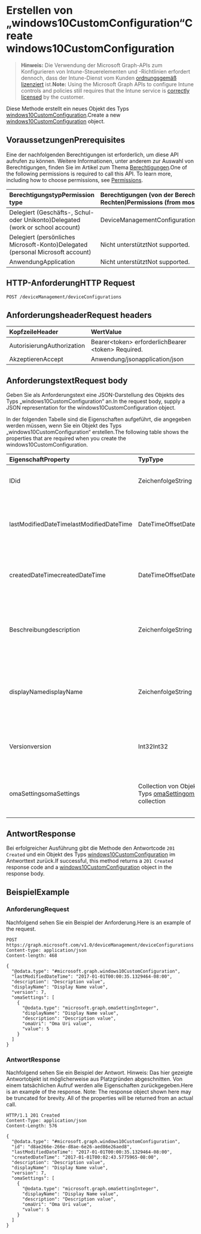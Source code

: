 # <a name="create-windows10customconfiguration"></a><span data-ttu-id="82b53-101">Erstellen von „windows10CustomConfiguration“</span><span class="sxs-lookup"><span data-stu-id="82b53-101">Create windows10CustomConfiguration</span></span>

> <span data-ttu-id="82b53-102">**Hinweis:** Die Verwendung der Microsoft Graph-APIs zum Konfigurieren von Intune-Steuerelementen und -Richtlinien erfordert dennoch, dass der Intune-Dienst vom Kunden [ordnungsgemäß lizenziert](https://go.microsoft.com/fwlink/?linkid=839381) ist.</span><span class="sxs-lookup"><span data-stu-id="82b53-102">**Note:** Using the Microsoft Graph APIs to configure Intune controls and policies still requires that the Intune service is [correctly licensed](https://go.microsoft.com/fwlink/?linkid=839381) by the customer.</span></span>

<span data-ttu-id="82b53-103">Diese Methode erstellt ein neues Objekt des Typs [windows10CustomConfiguration](../resources/intune_deviceconfig_windows10customconfiguration.md).</span><span class="sxs-lookup"><span data-stu-id="82b53-103">Create a new [windows10CustomConfiguration](../resources/intune_deviceconfig_windows10customconfiguration.md) object.</span></span>
## <a name="prerequisites"></a><span data-ttu-id="82b53-104">Voraussetzungen</span><span class="sxs-lookup"><span data-stu-id="82b53-104">Prerequisites</span></span>
<span data-ttu-id="82b53-p101">Eine der nachfolgenden Berechtigungen ist erforderlich, um diese API aufrufen zu können. Weitere Informationen, unter anderem zur Auswahl von Berechtigungen, finden Sie im Artikel zum Thema [Berechtigungen](../../../concepts/permissions_reference.md).</span><span class="sxs-lookup"><span data-stu-id="82b53-p101">One of the following permissions is required to call this API. To learn more, including how to choose permissions, see [Permissions](../../../concepts/permissions_reference.md).</span></span>

|<span data-ttu-id="82b53-107">Berechtigungstyp</span><span class="sxs-lookup"><span data-stu-id="82b53-107">Permission type</span></span>|<span data-ttu-id="82b53-108">Berechtigungen (von der Berechtigung mit den meisten Rechten zu der mit den wenigsten Rechten)</span><span class="sxs-lookup"><span data-stu-id="82b53-108">Permissions (from most to least privileged)</span></span>|
|:---|:---|
|<span data-ttu-id="82b53-109">Delegiert (Geschäfts-, Schul- oder Unikonto)</span><span class="sxs-lookup"><span data-stu-id="82b53-109">Delegated (work or school account)</span></span>|<span data-ttu-id="82b53-110">DeviceManagementConfiguration.ReadWrite.All</span><span class="sxs-lookup"><span data-stu-id="82b53-110">DeviceManagementConfiguration.ReadWrite.All</span></span>|
|<span data-ttu-id="82b53-111">Delegiert (persönliches Microsoft-Konto)</span><span class="sxs-lookup"><span data-stu-id="82b53-111">Delegated (personal Microsoft account)</span></span>|<span data-ttu-id="82b53-112">Nicht unterstützt</span><span class="sxs-lookup"><span data-stu-id="82b53-112">Not supported.</span></span>|
|<span data-ttu-id="82b53-113">Anwendung</span><span class="sxs-lookup"><span data-stu-id="82b53-113">Application</span></span>|<span data-ttu-id="82b53-114">Nicht unterstützt</span><span class="sxs-lookup"><span data-stu-id="82b53-114">Not supported.</span></span>|

## <a name="http-request"></a><span data-ttu-id="82b53-115">HTTP-Anforderung</span><span class="sxs-lookup"><span data-stu-id="82b53-115">HTTP Request</span></span>
<!-- {
  "blockType": "ignored"
}
-->
``` http
POST /deviceManagement/deviceConfigurations
```

## <a name="request-headers"></a><span data-ttu-id="82b53-116">Anforderungsheader</span><span class="sxs-lookup"><span data-stu-id="82b53-116">Request headers</span></span>
|<span data-ttu-id="82b53-117">Kopfzeile</span><span class="sxs-lookup"><span data-stu-id="82b53-117">Header</span></span>|<span data-ttu-id="82b53-118">Wert</span><span class="sxs-lookup"><span data-stu-id="82b53-118">Value</span></span>|
|:---|:---|
|<span data-ttu-id="82b53-119">Autorisierung</span><span class="sxs-lookup"><span data-stu-id="82b53-119">Authorization</span></span>|<span data-ttu-id="82b53-120">Bearer&lt;token&gt; erforderlich</span><span class="sxs-lookup"><span data-stu-id="82b53-120">Bearer &lt;token&gt; Required.</span></span>|
|<span data-ttu-id="82b53-121">Akzeptieren</span><span class="sxs-lookup"><span data-stu-id="82b53-121">Accept</span></span>|<span data-ttu-id="82b53-122">Anwendung/json</span><span class="sxs-lookup"><span data-stu-id="82b53-122">application/json</span></span>|

## <a name="request-body"></a><span data-ttu-id="82b53-123">Anforderungstext</span><span class="sxs-lookup"><span data-stu-id="82b53-123">Request body</span></span>
<span data-ttu-id="82b53-124">Geben Sie als Anforderungstext eine JSON-Darstellung des Objekts des Typs „windows10CustomConfiguration“ an.</span><span class="sxs-lookup"><span data-stu-id="82b53-124">In the request body, supply a JSON representation for the windows10CustomConfiguration object.</span></span>

<span data-ttu-id="82b53-125">In der folgenden Tabelle sind die Eigenschaften aufgeführt, die angegeben werden müssen, wenn Sie ein Objekt des Typs „windows10CustomConfiguration“ erstellen.</span><span class="sxs-lookup"><span data-stu-id="82b53-125">The following table shows the properties that are required when you create the windows10CustomConfiguration.</span></span>

|<span data-ttu-id="82b53-126">Eigenschaft</span><span class="sxs-lookup"><span data-stu-id="82b53-126">Property</span></span>|<span data-ttu-id="82b53-127">Typ</span><span class="sxs-lookup"><span data-stu-id="82b53-127">Type</span></span>|<span data-ttu-id="82b53-128">Beschreibung</span><span class="sxs-lookup"><span data-stu-id="82b53-128">Description</span></span>|
|:---|:---|:---|
|<span data-ttu-id="82b53-129">ID</span><span class="sxs-lookup"><span data-stu-id="82b53-129">id</span></span>|<span data-ttu-id="82b53-130">Zeichenfolge</span><span class="sxs-lookup"><span data-stu-id="82b53-130">String</span></span>|<span data-ttu-id="82b53-131">Schlüssel der Entität</span><span class="sxs-lookup"><span data-stu-id="82b53-131">Key of the entity.</span></span> <span data-ttu-id="82b53-132">Geerbt von [deviceConfiguration](../resources/intune_deviceconfig_deviceconfiguration.md).</span><span class="sxs-lookup"><span data-stu-id="82b53-132">Inherited from [deviceConfiguration](../resources/intune_deviceconfig_deviceconfiguration.md)</span></span>|
|<span data-ttu-id="82b53-133">lastModifiedDateTime</span><span class="sxs-lookup"><span data-stu-id="82b53-133">lastModifiedDateTime</span></span>|<span data-ttu-id="82b53-134">DateTimeOffset</span><span class="sxs-lookup"><span data-stu-id="82b53-134">DateTimeOffset</span></span>|<span data-ttu-id="82b53-135">Datum und Uhrzeit der letzten Änderung des Objekts.</span><span class="sxs-lookup"><span data-stu-id="82b53-135">DateTime the object was last modified.</span></span> <span data-ttu-id="82b53-136">Geerbt von [deviceConfiguration](../resources/intune_deviceconfig_deviceconfiguration.md).</span><span class="sxs-lookup"><span data-stu-id="82b53-136">Inherited from [deviceConfiguration](../resources/intune_deviceconfig_deviceconfiguration.md)</span></span>|
|<span data-ttu-id="82b53-137">createdDateTime</span><span class="sxs-lookup"><span data-stu-id="82b53-137">createdDateTime</span></span>|<span data-ttu-id="82b53-138">DateTimeOffset</span><span class="sxs-lookup"><span data-stu-id="82b53-138">DateTimeOffset</span></span>|<span data-ttu-id="82b53-139">Datum und Uhrzeit der Erstellung des Objekts.</span><span class="sxs-lookup"><span data-stu-id="82b53-139">DateTime the object was created.</span></span> <span data-ttu-id="82b53-140">Geerbt von [deviceConfiguration](../resources/intune_deviceconfig_deviceconfiguration.md).</span><span class="sxs-lookup"><span data-stu-id="82b53-140">Inherited from [deviceConfiguration](../resources/intune_deviceconfig_deviceconfiguration.md)</span></span>|
|<span data-ttu-id="82b53-141">Beschreibung</span><span class="sxs-lookup"><span data-stu-id="82b53-141">description</span></span>|<span data-ttu-id="82b53-142">Zeichenfolge</span><span class="sxs-lookup"><span data-stu-id="82b53-142">String</span></span>|<span data-ttu-id="82b53-143">Beschreibung der Gerätekonfiguration (vom Administrator festgelegt).</span><span class="sxs-lookup"><span data-stu-id="82b53-143">Admin provided description of the Device Configuration.</span></span> <span data-ttu-id="82b53-144">Geerbt von [deviceConfiguration](../resources/intune_deviceconfig_deviceconfiguration.md).</span><span class="sxs-lookup"><span data-stu-id="82b53-144">Inherited from [deviceConfiguration](../resources/intune_deviceconfig_deviceconfiguration.md)</span></span>|
|<span data-ttu-id="82b53-145">displayName</span><span class="sxs-lookup"><span data-stu-id="82b53-145">displayName</span></span>|<span data-ttu-id="82b53-146">Zeichenfolge</span><span class="sxs-lookup"><span data-stu-id="82b53-146">String</span></span>|<span data-ttu-id="82b53-147">Name der Gerätekonfiguration (vom Administrator festgelegt).</span><span class="sxs-lookup"><span data-stu-id="82b53-147">Admin provided name of the device configuration.</span></span> <span data-ttu-id="82b53-148">Geerbt von [deviceConfiguration](../resources/intune_deviceconfig_deviceconfiguration.md).</span><span class="sxs-lookup"><span data-stu-id="82b53-148">Inherited from [deviceConfiguration](../resources/intune_deviceconfig_deviceconfiguration.md)</span></span>|
|<span data-ttu-id="82b53-149">Version</span><span class="sxs-lookup"><span data-stu-id="82b53-149">version</span></span>|<span data-ttu-id="82b53-150">Int32</span><span class="sxs-lookup"><span data-stu-id="82b53-150">Int32</span></span>|<span data-ttu-id="82b53-151">Version der Gerätekonfiguration.</span><span class="sxs-lookup"><span data-stu-id="82b53-151">Version of the device configuration.</span></span> <span data-ttu-id="82b53-152">Geerbt von [deviceConfiguration](../resources/intune_deviceconfig_deviceconfiguration.md).</span><span class="sxs-lookup"><span data-stu-id="82b53-152">Inherited from [deviceConfiguration](../resources/intune_deviceconfig_deviceconfiguration.md)</span></span>|
|<span data-ttu-id="82b53-153">omaSettings</span><span class="sxs-lookup"><span data-stu-id="82b53-153">omaSettings</span></span>|<span data-ttu-id="82b53-154">Collection von Objekten des Typs [omaSetting](../resources/intune_deviceconfig_omasetting.md)</span><span class="sxs-lookup"><span data-stu-id="82b53-154">[omaSetting](../resources/intune_deviceconfig_omasetting.md) collection</span></span>|<span data-ttu-id="82b53-155">OMA-Einstellungen.</span><span class="sxs-lookup"><span data-stu-id="82b53-155">OMA settings.</span></span> <span data-ttu-id="82b53-156">Diese Sammlung kann bis zu 1000 Elemente enthalten.</span><span class="sxs-lookup"><span data-stu-id="82b53-156">This collection can contain a maximum of 1000 elements.</span></span>|



## <a name="response"></a><span data-ttu-id="82b53-157">Antwort</span><span class="sxs-lookup"><span data-stu-id="82b53-157">Response</span></span>
<span data-ttu-id="82b53-158">Bei erfolgreicher Ausführung gibt die Methode den Antwortcode `201 Created` und ein Objekt des Typs [windows10CustomConfiguration](../resources/intune_deviceconfig_windows10customconfiguration.md) im Antworttext zurück.</span><span class="sxs-lookup"><span data-stu-id="82b53-158">If successful, this method returns a `201 Created` response code and a [windows10CustomConfiguration](../resources/intune_deviceconfig_windows10customconfiguration.md) object in the response body.</span></span>

## <a name="example"></a><span data-ttu-id="82b53-159">Beispiel</span><span class="sxs-lookup"><span data-stu-id="82b53-159">Example</span></span>
### <a name="request"></a><span data-ttu-id="82b53-160">Anforderung</span><span class="sxs-lookup"><span data-stu-id="82b53-160">Request</span></span>
<span data-ttu-id="82b53-161">Nachfolgend sehen Sie ein Beispiel der Anforderung.</span><span class="sxs-lookup"><span data-stu-id="82b53-161">Here is an example of the request.</span></span>
``` http
POST https://graph.microsoft.com/v1.0/deviceManagement/deviceConfigurations
Content-type: application/json
Content-length: 468

{
  "@odata.type": "#microsoft.graph.windows10CustomConfiguration",
  "lastModifiedDateTime": "2017-01-01T00:00:35.1329464-08:00",
  "description": "Description value",
  "displayName": "Display Name value",
  "version": 7,
  "omaSettings": [
    {
      "@odata.type": "microsoft.graph.omaSettingInteger",
      "displayName": "Display Name value",
      "description": "Description value",
      "omaUri": "Oma Uri value",
      "value": 5
    }
  ]
}
```

### <a name="response"></a><span data-ttu-id="82b53-162">Antwort</span><span class="sxs-lookup"><span data-stu-id="82b53-162">Response</span></span>
<span data-ttu-id="82b53-p109">Nachfolgend sehen Sie ein Beispiel der Antwort. Hinweis: Das hier gezeigte Antwortobjekt ist möglicherweise aus Platzgründen abgeschnitten. Von einem tatsächlichen Aufruf werden alle Eigenschaften zurückgegeben.</span><span class="sxs-lookup"><span data-stu-id="82b53-p109">Here is an example of the response. Note: The response object shown here may be truncated for brevity. All of the properties will be returned from an actual call.</span></span>
``` http
HTTP/1.1 201 Created
Content-Type: application/json
Content-Length: 576

{
  "@odata.type": "#microsoft.graph.windows10CustomConfiguration",
  "id": "d8ae266e-266e-d8ae-6e26-aed86e26aed8",
  "lastModifiedDateTime": "2017-01-01T00:00:35.1329464-08:00",
  "createdDateTime": "2017-01-01T00:02:43.5775965-08:00",
  "description": "Description value",
  "displayName": "Display Name value",
  "version": 7,
  "omaSettings": [
    {
      "@odata.type": "microsoft.graph.omaSettingInteger",
      "displayName": "Display Name value",
      "description": "Description value",
      "omaUri": "Oma Uri value",
      "value": 5
    }
  ]
}
```








